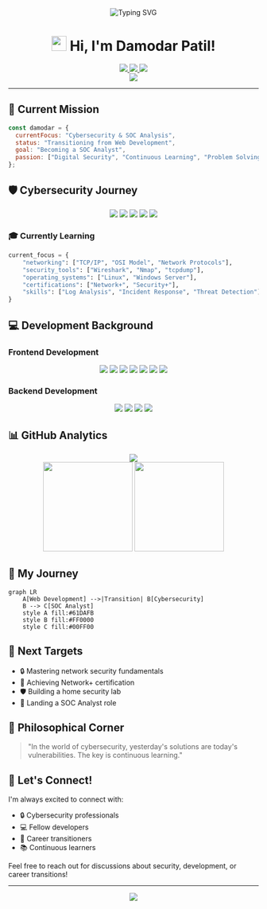 <div align="center">
  <img src="https://readme-typing-svg.herokuapp.com?font=JetBrains+Mono&size=35&pause=1000&color=38B2AC&center=true&vCenter=true&random=false&width=800&lines=Security+%2B+Development+%3D+%F0%9F%92%AA;Welcome+to+My+Digital+Universe+%F0%9F%8C%8C" alt="Typing SVG" />
</div>

<h1 align="center">
  <img src="https://media.giphy.com/media/hvRJCLFzcasrR4ia7z/giphy.gif" width="30px"/> 
  Hi, I'm Damodar Patil!
</h1>

<div align="center">
  <a href="https://www.linkedin.com/in/damodarpatil">
    <img src="https://img.shields.io/badge/LinkedIn-0077B5?style=for-the-badge&logo=linkedin&logoColor=white" />
  </a>
  <a href="https://twitter.com/damodar_83">
    <img src="https://img.shields.io/badge/Twitter-1DA1F2?style=for-the-badge&logo=twitter&logoColor=white" />
  </a>
  <a href="mailto:patildamodar1983@gmail.com">
    <img src="https://img.shields.io/badge/Gmail-D14836?style=for-the-badge&logo=gmail&logoColor=white" />
  </a>
</div>

<div align="center">
  <img src="https://readme-typing-svg.herokuapp.com?font=Fira+Code&size=22&pause=1000&color=38B2AC&center=true&vCenter=true&width=600&lines=Aspiring+SOC+Analyst+%7C+Former+Web+Developer;Where+Security+Meets+Development;Building+%26+Securing+Digital+Solutions" />
</div>

---

## 🎯 Current Mission

```javascript
const damodar = {
  currentFocus: "Cybersecurity & SOC Analysis",
  status: "Transitioning from Web Development",
  goal: "Becoming a SOC Analyst",
  passion: ["Digital Security", "Continuous Learning", "Problem Solving"]
};
```

## 🛡️ Cybersecurity Journey
<p align="center">
  <img src="https://img.shields.io/badge/-Network_Security-00416A?style=for-the-badge&logo=cisco&logoColor=white" />
  <img src="https://img.shields.io/badge/-TCP/IP-007ACC?style=for-the-badge&logo=windows-terminal&logoColor=white" />
  <img src="https://img.shields.io/badge/-Linux-FCC624?style=for-the-badge&logo=linux&logoColor=black" />
  <img src="https://img.shields.io/badge/-Wireshark-1679A7?style=for-the-badge&logo=wireshark&logoColor=white" />
  <img src="https://img.shields.io/badge/-Security_Fundamentals-FF0000?style=for-the-badge&logo=security&logoColor=white" />
</p>

### 🎓 Currently Learning
```python
current_focus = {
    "networking": ["TCP/IP", "OSI Model", "Network Protocols"],
    "security_tools": ["Wireshark", "Nmap", "tcpdump"],
    "operating_systems": ["Linux", "Windows Server"],
    "certifications": ["Network+", "Security+"],
    "skills": ["Log Analysis", "Incident Response", "Threat Detection"]
}
```

## 💻 Development Background

### Frontend Development
<p align="center">
  <img src="https://img.shields.io/badge/-HTML5-E34F26?style=for-the-badge&logo=html5&logoColor=white" />
  <img src="https://img.shields.io/badge/-CSS3-1572B6?style=for-the-badge&logo=css3&logoColor=white" />
  <img src="https://img.shields.io/badge/-JavaScript-F7DF1E?style=for-the-badge&logo=javascript&logoColor=black" />
  <img src="https://img.shields.io/badge/-TypeScript-007ACC?style=for-the-badge&logo=typescript&logoColor=white" />
  <img src="https://img.shields.io/badge/-React-61DAFB?style=for-the-badge&logo=react&logoColor=black" />
  <img src="https://img.shields.io/badge/-Tailwind_CSS-38B2AC?style=for-the-badge&logo=tailwind-css&logoColor=white" />
  <img src="https://img.shields.io/badge/-GSAP-88CE02?style=for-the-badge&logo=greensock&logoColor=white" />
</p>

### Backend Development
<p align="center">
  <img src="https://img.shields.io/badge/-Node.js-339933?style=for-the-badge&logo=node.js&logoColor=white" />
  <img src="https://img.shields.io/badge/-Express.js-000000?style=for-the-badge&logo=express&logoColor=white" />
  <img src="https://img.shields.io/badge/-MongoDB-47A248?style=for-the-badge&logo=mongodb&logoColor=white" />
  <img src="https://img.shields.io/badge/-REST_APIs-FF6C37?style=for-the-badge&logo=postman&logoColor=white" />
</p>

## 📊 GitHub Analytics
<div align="center">
  <img src="https://github-readme-streak-stats.herokuapp.com/?user=damodarpatil&theme=tokyonight" />
</div>
<div align="center">
  <img height="180em" src="https://github-readme-stats.vercel.app/api?username=damodarpatil&show_icons=true&theme=tokyonight" />
  <img height="180em" src="https://github-readme-stats.vercel.app/api/top-langs/?username=damodarpatil&layout=compact&theme=tokyonight" />
</div>

## 🔄 My Journey
```mermaid
graph LR
    A[Web Development] -->|Transition| B[Cybersecurity]
    B --> C[SOC Analyst]
    style A fill:#61DAFB
    style B fill:#FF0000
    style C fill:#00FF00
```
## 🎯 Next Targets
- 🔒 Mastering network security fundamentals
- 📝 Achieving Network+ certification
- 🛡️ Building a home security lab
- 🎯 Landing a SOC Analyst role

## 💭 Philosophical Corner
> "In the world of cybersecurity, yesterday's solutions are today's vulnerabilities. The key is continuous learning."

## 🤝 Let's Connect!
I'm always excited to connect with:
- 🔒 Cybersecurity professionals
- 💻 Fellow developers
- 🌱 Career transitioners
- 📚 Continuous learners

Feel free to reach out for discussions about security, development, or career transitions!

---

<div align="center">
  <img src="https://komarev.com/ghpvc/?username=damodarpatil&color=blueviolet&style=flat-square" />
</div>
